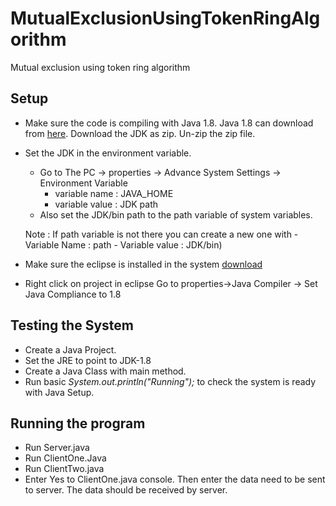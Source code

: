 # MutualExclusionUsingTokenRingAlgorithm
Mutual exclusion using token ring algorithm

## Setup
 
 - Make sure the code is compiling with Java 1.8. Java 1.8 can download from [here](https://www.openlogic.com/openjdk-downloads?field_java_parent_version_target_id=416&field_operating_system_target_id=436&field_architecture_target_id=391&field_java_package_target_id=396). Download the JDK as zip. Un-zip the zip file. 
 - Set the JDK in the environment variable.
     - Go to The PC -> properties -> Advance System Settings -> Environment Variable 
        - variable name : JAVA_HOME 
        - variable value : JDK path
     - Also set the JDK/bin path to the path variable of system variables. 
     
     Note : If path variable is not there you can create a new one with 
       - Variable Name : path 
       - Variable value : JDK/bin)
 - Make sure the eclipse is installed in the system [download](https://www.eclipse.org/downloads/download.php?file=/oomph/epp/2023-03/R/eclipse-inst-jre-win64.exe)
 - Right click on project in eclipse Go to properties->Java Compiler -> Set Java Compliance to 1.8

## Testing the System
 - Create a Java Project.
 - Set the JRE to point to JDK-1.8
 - Create a Java Class with main method.
 - Run basic *System.out.println("Running");* to check the system is ready with Java Setup.
 

## Running the program 
 - Run Server.java
 - Run ClientOne.Java
 - Run ClientTwo.java
 - Enter Yes to ClientOne.java console. Then enter the data need to be sent to server. The data should be received by server.
 